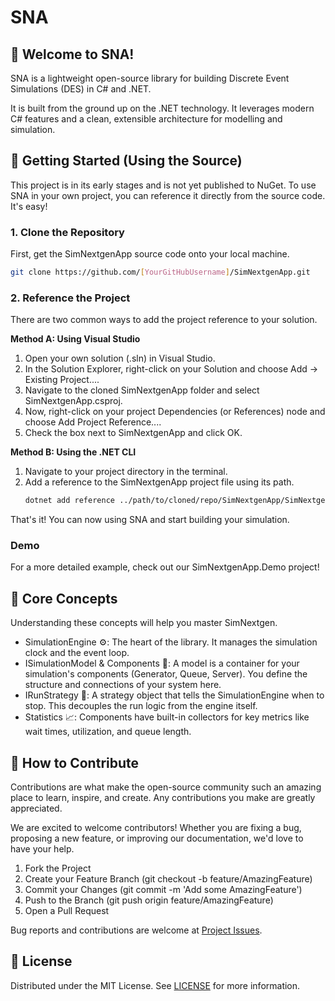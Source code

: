 # SNA

## 👋 Welcome to SNA!

SNA is a lightweight open-source library for building Discrete Event Simulations (DES) in C# and .NET. 

It is built from the ground up on the .NET technology. It leverages modern C# features and a clean, extensible architecture for modelling and simulation.

## 🚀 Getting Started (Using the Source)

This project is in its early stages and is not yet published to NuGet. To use SNA in your own project, you can reference it directly from the source code. It's easy!

### 1. Clone the Repository

First, get the SimNextgenApp source code onto your local machine.

```bash
git clone https://github.com/[YourGitHubUsername]/SimNextgenApp.git
```

### 2. Reference the Project

There are two common ways to add the project reference to your solution.

**Method A: Using Visual Studio**

1. Open your own solution (.sln) in Visual Studio.
2. In the Solution Explorer, right-click on your Solution and choose Add -> Existing Project....
3. Navigate to the cloned SimNextgenApp folder and select SimNextgenApp.csproj.
4. Now, right-click on your project Dependencies (or References) node and choose Add Project Reference....
5. Check the box next to SimNextgenApp and click OK.

**Method B: Using the .NET CLI**

1. Navigate to your project directory in the terminal.
2. Add a reference to the SimNextgenApp project file using its path.
   ```bash
   dotnet add reference ../path/to/cloned/repo/SimNextgenApp/SimNextgenApp.csproj
   ```

That's it! You can now using SNA and start building your simulation.

### Demo

For a more detailed example, check out our SimNextgenApp.Demo project!

## 🧠 Core Concepts

Understanding these concepts will help you master SimNextgen.

- SimulationEngine ⚙️: The heart of the library. It manages the simulation clock and the event loop.
- ISimulationModel & Components 🧱: A model is a container for your simulation's components (Generator, Queue, Server). You define the structure and connections of your system here.
- IRunStrategy 🏁: A strategy object that tells the SimulationEngine when to stop. This decouples the run logic from the engine itself.
- Statistics 📈: Components have built-in collectors for key metrics like wait times, utilization, and queue length.

## 🤝 How to Contribute

Contributions are what make the open-source community such an amazing place to learn, inspire, and create. Any contributions you make are greatly appreciated.

We are excited to welcome contributors! Whether you are fixing a bug, proposing a new feature, or improving our documentation, we'd love to have your help.

1. Fork the Project
2. Create your Feature Branch (git checkout -b feature/AmazingFeature)
3. Commit your Changes (git commit -m 'Add some AmazingFeature')
4. Push to the Branch (git push origin feature/AmazingFeature)
5. Open a Pull Request

Bug reports and contributions are welcome at [Project Issues](https://github.com/gcl-team/SNA/issues).

## 📜 License
Distributed under the MIT License. See [LICENSE](https://github.com/gcl-team/gcl-essenceisocodes/blob/main/LICENSE) for more information.
